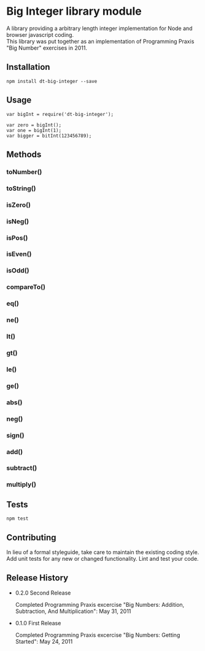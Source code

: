 Big Integer library module
==========================

A library providing a arbitrary length integer implementation for Node and browser javascript coding.  
This library was put together as an implementation of Programming Praxis "Big Number" exercises in 2011.

## Installation

    npm install dt-big-integer --save

## Usage

    var bigInt = require('dt-big-integer');
    
    var zero = bigInt();
    var one = bigInt(1);
    var bigger = bitInt(123456789);

## Methods

### toNumber()
### toString()

### isZero()
### isNeg()
### isPos()
### isEven()
### isOdd()

### compareTo()
### eq()
### ne()
### lt()
### gt()
### le()
### ge()

### abs()
### neg()
### sign()
### add()
### subtract()
### multiply()

## Tests

    npm test

## Contributing

In lieu of a formal styleguide, take care to maintain the existing coding style.
Add unit tests for any new or changed functionality. Lint and test your code.

## Release History

* 0.2.0 Second Release 

    Completed Programming Praxis excercise "Big Numbers: Addition, 
    Subtraction, And Multiplication": May 31, 2011

* 0.1.0 First Release 

    Completed Programming Praxis excercise "Big Numbers: 
    Getting Started": May 24, 2011


